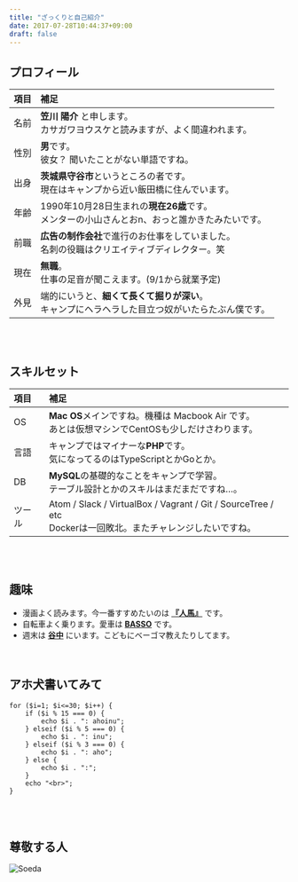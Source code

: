 ```yaml
---
title: "ざっくりと自己紹介"
date: 2017-07-28T10:44:37+09:00
draft: false
---
```


## プロフィール

| 項目 | 補足 |
| :--- | :--- |
| 名前 | **笠川 陽介** と申します。<br>カサガワヨウスケと読みますが、よく間違われます。 |
| 性別 | **男**です。<br>彼女？ 聞いたことがない単語ですね。 |
| 出身 | **茨城県守谷市**というところの者です。<br>現在はキャンプから近い飯田橋に住んでいます。 |
| 年齢 | 1990年10月28日生まれの**現在26歳**です。<br>メンターの小山さんとおn、おっと誰かきたみたいです。 |
| 前職 | **広告の制作会社**で進行のお仕事をしていました。<br>名刺の役職はクリエイティブディレクター。笑 |
| 現在 | **無職**。<br>仕事の足音が聞こえます。(9/1から就業予定) |
| 外見 | 端的にいうと、**細くて長くて掘りが深い**。<br>キャンプにヘラヘラした目立つ奴がいたらたぶん僕です。 |

<br><br>

## スキルセット

| 項目 | 補足 |
| :--- | :--- |
| OS | **Mac OS**メインですね。機種は Macbook Air です。<br>あとは仮想マシンでCentOSも少しだけさわります。 |
| 言語 | キャンプではマイナーな**PHP**です。<br>気になってるのはTypeScriptとかGoとか。 |
| DB | **MySQL**の基礎的なことをキャンプで学習。<br>テーブル設計とかのスキルはまだまだですね…。 |
| ツール | Atom / Slack / VirtualBox / Vagrant / Git / SourceTree / etc<br>Dockerは一回敗北。またチャレンジしたいですね。 |

<br><br>

## 趣味
* 漫画よく読みます。今一番すすめたいのは **[『人馬』](https://www.amazon.co.jp/dp/4781615112)** です。
* 自転車よく乗ります。愛車は **[BASSO](http://ysroad.co.jp/shinjuku-custom/wp-content/uploads/2016/04/dsc5808.jpg)** です。
* 週末は **[谷中](http://www.yanakaginza.com/)** にいます。こどもにベーゴマ教えたりしてます。
<br><br><br>

## アホ犬書いてみて

```php:ahoinu.php
for ($i=1; $i<=30; $i++) {
    if ($i % 15 === 0) {
        echo $i . ": ahoinu";
    } elseif ($i % 5 === 0) {
        echo $i . ": inu";
    } elseif ($i % 3 === 0) {
        echo $i . ": aho";
    } else {
        echo $i . ":";
    }
    echo "<br>";
}
```

<br><br>

## 尊敬する人
![Soeda](https://www.geekjob.jp/wp-content/uploads/2016/02/IMG_5056.jpg "Soeda")

